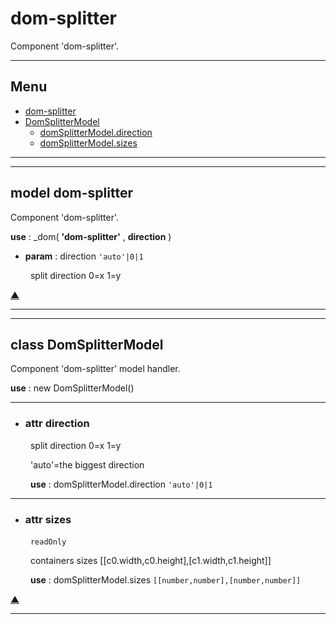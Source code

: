 # dom-splitter
 
Component 'dom-splitter'.
 
<hr/>
 
## <a name='main_menu'></a> Menu
+ [dom-splitter](#dom-splitter)
+ [DomSplitterModel](#DomSplitterModel)
	+ [domSplitterModel.direction](#direction)
	+ [domSplitterModel.sizes](#sizes)
 
<hr/>
 
<hr/>
 
## <a name="dom-splitter"></a> model **dom-splitter**
 
Component 'dom-splitter'.
 
**use** : _dom( **'dom-splitter'** , **direction** )
 
 + **param** : direction `'auto'|0|1`

&emsp;&emsp; split direction 0=x 1=y
 
 
 
[▲](#main_menu)
<hr/>
 
<hr/>
 
## <a name="DomSplitterModel"></a> class **DomSplitterModel**
 
Component 'dom-splitter' model handler.
 
**use** : new DomSplitterModel()
 
<hr/>
 


+ ### <a name="direction"></a> attr **direction**

&emsp;&emsp; split direction 0=x 1=y

&emsp;&emsp; 'auto'=the biggest direction

&emsp;&emsp; **use** : domSplitterModel.direction `'auto'|0|1`
<hr/>
 


+ ### <a name="sizes"></a> attr **sizes**

&emsp;&emsp; `readOnly`


&emsp;&emsp; containers sizes [[c0.width,c0.height],[c1.width,c1.height]]

&emsp;&emsp; **use** : domSplitterModel.sizes `[[number,number],[number,number]]`
 
[▲](#main_menu)
<hr/>
 